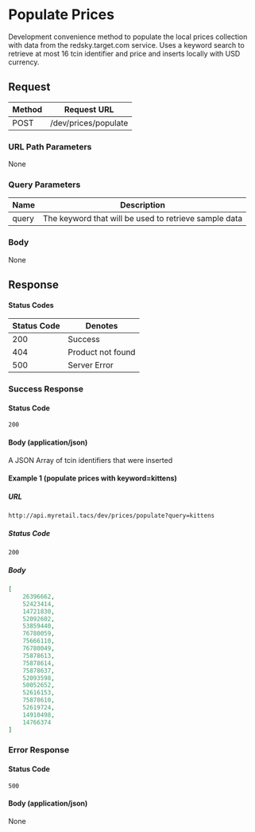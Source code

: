 # Populate Prices
Development convenience method to populate the local prices collection with data from the redsky.target.com service. Uses a keyword search to retrieve at most 16 tcin identifier and price and inserts locally with USD currency.

## Request

| Method | Request URL          |
| ------ | -------------------- |
| POST   | /dev/prices/populate |

### URL Path Parameters

None

### Query Parameters

| Name  | Description                                           |
| ----- | ----------------------------------------------------- |
| query | The keyword that will be used to retrieve sample data |
### Body
None
## Response
#### Status Codes

| Status Code | Denotes           |
| ----------- | ----------------- |
| 200         | Success           |
| 404         | Product not found |
| 500         | Server Error      |

### Success Response
#### Status Code
`200`
#### Body (application/json)

A JSON Array of tcin identifiers that were inserted

#### Example 1 (populate prices with keyword=kittens)
##### URL

```
http://api.myretail.tacs/dev/prices/populate?query=kittens
```

##### Status Code

`200`

##### Body

```json
[
    26396662,
    52423414,
    14721830,
    52092602,
    53859440,
    76780059,
    75666110,
    76780049,
    75878613,
    75878614,
    75878637,
    52093598,
    50052652,
    52616153,
    75878610,
    52619724,
    14910498,
    14766374
]
```

### Error Response

#### Status Code
`500`

#### Body (application/json)
None